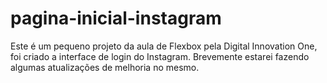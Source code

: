 # pagina-inicial-instagram
Este é um pequeno projeto da aula de Flexbox  pela Digital Innovation One, foi criado a interface de login do Instagram.
Brevemente estarei fazendo algumas atualizações de melhoria no mesmo.
